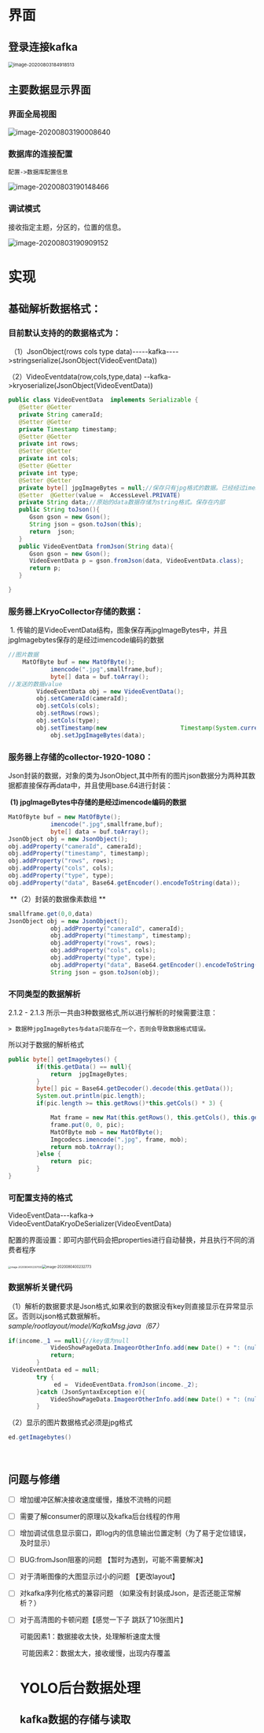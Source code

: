 # 界面

## 登录连接kafka

<img src="kafka界面.assets/image-20200803184918513.png" alt="image-20200803184918513" style="zoom:67%;" />



## 主要数据显示界面

### 界面全局视图

![image-20200803190008640](kafka界面.assets/image-20200803190008640.png)

### 数据库的连接配置

`配置->数据库配置信息`

![image-20200803190148466](kafka界面.assets/image-20200803190148466.png)

### 调试模式

接收指定主题，分区的，位置的信息。

![image-20200803190909152](kafka界面.assets/image-20200803190909152.png)

# 实现

## 基础解析数据格式：

###  目前默认支持的的数据格式为： 

​	（1）JsonObject(rows cols type data)-----kafka---->stringserialize(JsonObject(VideoEventData))

（2）VideoEventdata(row,cols,type,data) --kafka->kryoserialize(JsonObject(VideoEventData))

```java
public class VideoEventData  implements Serializable {
   @Setter @Getter
   private String cameraId;
   @Setter @Getter
   private Timestamp timestamp;
   @Setter @Getter
   private int rows;
   @Setter @Getter
   private int cols;
   @Setter @Getter
   private int type;
   @Setter @Getter
   private byte[] jpgImageBytes = null;//保存只有jpg格式的数据。已经经过imencode编码
   @Setter  @Getter(value =  AccessLevel.PRIVATE)
   private String data;//原始的data数据存储为string格式。保存在内部
   public String toJson(){
      Gson gson = new Gson();
      String json = gson.toJson(this);
      return  json;
   }
   public VideoEventData fromJson(String data){
      Gson gson = new Gson();
      VideoEventData p = gson.fromJson(data, VideoEventData.class);
      return p;
   }

}
```

###  服务器上KryoCollector存储的数据：	

​	1. 传输的是VideoEventData结构，图象保存再jpgImageBytes中，并且jpgImagebytes保存的是经过imencode编码的数据

```java
//图片数据
	MatOfByte buf = new MatOfByte();
			imencode(".jpg",smallframe,buf);
			byte[] data = buf.toArray();		
//发送的数据value
		VideoEventData obj = new VideoEventData();
		obj.setCameraId(cameraId);
		obj.setCols(cols);
		obj.setRows(rows);
		obj.setCols(type);
		obj.setTimestamp(new                     Timestamp(System.currentTimeMillis()));
			obj.setJpgImageBytes(data);
```

### 服务器上存储的collector-1920-1080： 

Json封装的数据，对象的类为JsonObject,其中所有的图片json数据分为两种其数据都直接保存再data中，并且使用base.64进行封装：

​	   **(1) jpgImageBytes中存储的是经过imencode编码的数据** 

```java
MatOfByte buf = new MatOfByte();
			imencode(".jpg",smallframe,buf);
			byte[] data = buf.toArray();
JsonObject obj = new JsonObject();
obj.addProperty("cameraId", cameraId);
obj.addProperty("timestamp", timestamp);
obj.addProperty("rows", rows);
obj.addProperty("cols", cols);
obj.addProperty("type", type);
obj.addProperty("data", Base64.getEncoder().encodeToString(data));
```

​			**（2）封装的数据像素数组 **

```java
smallframe.get(0,0,data)
JsonObject obj = new JsonObject();
			obj.addProperty("cameraId", cameraId);
			obj.addProperty("timestamp", timestamp);
			obj.addProperty("rows", rows);
			obj.addProperty("cols", cols);
			obj.addProperty("type", type);
			obj.addProperty("data", Base64.getEncoder().encodeToString(data));
			String json = gson.toJson(obj);
```

### 不同类型的数据解析

2.1.2 - 2.1.3 所示一共由3种数据格式,所以进行解析的时候需要注意：

	> 数据种jpgImageBytes与data只能存在一个，否则会导致数据格式错误。

所以对于数据的解析格式

```java
public byte[] getImagebytes() {
		if(this.getData() == null){
			return  jpgImageBytes;
		}
		byte[] pic = Base64.getDecoder().decode(this.getData());
		System.out.println(pic.length);
		if(pic.length >= this.getRows()*this.getCols() * 3) {

			Mat frame = new Mat(this.getRows(), this.getCols(), this.getType());
			frame.put(0, 0, pic);
			MatOfByte mob = new MatOfByte();
			Imgcodecs.imencode(".jpg", frame, mob);
			return mob.toArray();
		}else {
			return  pic;
		}
}
```





### 可配置支持的格式



VideoEventData---kafka-> VideoEventDataKryoDeSerializer(VideoEventData)

配置的界面设置：即可内部代码会把properties进行自动替换，并且执行不同的消费者程序 

​	<img src="kafka界面.assets/image-20200804002307593.png" alt="image-20200804002307593" style="zoom:33%;" /><img src="kafka界面.assets/image-20200804002327743.png" alt="image-2020080400232773" style="zoom:50%;" />

### 数据解析关键代码

（1）解析的数据要求是Json格式,如果收到的数据没有key则直接显示在异常显示区。否则以json格式数据解析。*sample/rootlayout/model/KafkaMsg.java（67）*

```java
if(income._1 == null){//key值为null
            VideoShowPageData.ImageorOtherInfo.add(new Date() + ": (null" +"," + income._2 + ")\n");
            return;
        }
 VideoEventData ed = null;
        try {
             ed =  VideoEventData.fromJson(income._2);
        }catch (JsonSyntaxException e){
            VideoShowPageData.ImageorOtherInfo.add(new Date() + ": (null" +"," + income._2 + ")\n");
        }

```



（2）显示的图片数据格式必须是jpg格式

```java
ed.getImagebytes()
```



​	

## 问题与修缮

- [ ] 增加缓冲区解决接收速度缓慢，播放不流畅的问题

- [ ] 需要了解consumer的原理以及kafka后台线程的作用

- [ ] 增加调试信息显示窗口，即log内的信息输出位置定制（为了易于定位错误，及时显示）

- [ ] BUG:fromJson阻塞的问题 【暂时为遇到，可能不需要解决】

- [ ] 对于清晰图像的大图显示过小的问题 【更改layout】

- [ ] 对kafka序列化格式的兼容问题 （如果没有封装成Json，是否还能正常解析？）

- [ ] 对于高清图的卡顿问题【感觉一下子 跳跃了10张图片】

     可能因素1：数据接收太快，处理解析速度太慢

  ​    可能因素2：数据太大，接收缓慢，出现内存覆盖

  # YOLO后台数据处理
  
  ## kafka数据的存储与读取







​		
